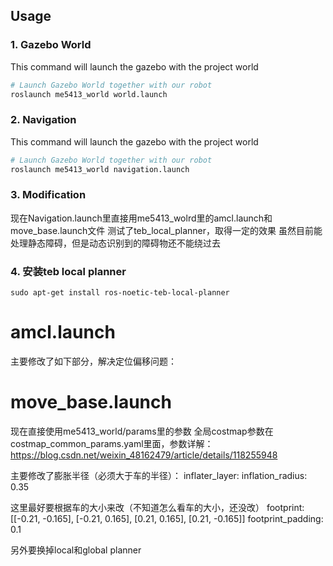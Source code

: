## Usage

### 1. Gazebo World

This command will launch the gazebo with the project world

```bash
# Launch Gazebo World together with our robot
roslaunch me5413_world world.launch
```

### 2. Navigation

This command will launch the gazebo with the project world

```bash
# Launch Gazebo World together with our robot
roslaunch me5413_world navigation.launch
```

### 3. Modification

现在Navigation.launch里直接用me5413_wolrd里的amcl.launch和move_base.launch文件
测试了teb_local_planner，取得一定的效果
虽然目前能处理静态障碍，但是动态识别到的障碍物还不能绕过去

### 4. 安装teb local planner
```
sudo apt-get install ros-noetic-teb-local-planner
```

# amcl.launch
主要修改了如下部分，解决定位偏移问题：
    <param name="gui_publish_rate" value="20.0"/>
    <param name="laser_max_beams" value="2000"/>
    <param name="laser_min_range" value="-1"/>
    <param name="laser_max_range" value="-1"/>
    <param name="min_particles" value="2000"/>
    <param name="max_particles" value="5000"/>
    <param name="update_min_a" value="0.2"/> 

# move_base.launch
现在直接使用me5413_world/params里的参数
全局costmap参数在costmap_common_params.yaml里面，参数详解：https://blog.csdn.net/weixin_48162479/article/details/118255948

主要修改了膨胀半径（必须大于车的半径）：
inflater_layer:
 inflation_radius: 0.35 

这里最好要根据车的大小来改（不知道怎么看车的大小，还没改）
footprint: [[-0.21, -0.165], [-0.21, 0.165], [0.21, 0.165], [0.21, -0.165]]
footprint_padding: 0.1

另外要换掉local和global planner
    <param name="base_global_planner" type="string" value="navfn/NavfnROS" />
    <param name="base_local_planner" value="base_local_planner/TrajectoryPlannerROS"/>

